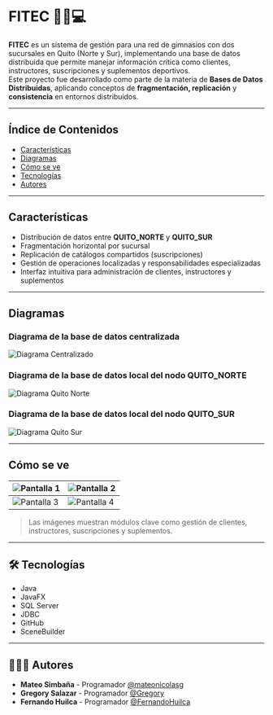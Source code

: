 # FITEC 🏋️‍♂️💻

**FITEC** es un sistema de gestión para una red de gimnasios con dos sucursales en Quito (Norte y Sur), implementando una base de datos distribuida que permite manejar información crítica como clientes, instructores, suscripciones y suplementos deportivos.  
Este proyecto fue desarrollado como parte de la materia de **Bases de Datos Distribuidas**, aplicando conceptos de **fragmentación, replicación** y **consistencia** en entornos distribuidos.

---

## Índice de Contenidos

- [Características](#-características)
- [Diagramas](#-diagramas)
- [Cómo se ve](#-cómo-se-ve)
- [Tecnologías](#-tecnologías)
- [Autores](#-autores)

---

##  Características

- Distribución de datos entre **QUITO_NORTE** y **QUITO_SUR**
- Fragmentación horizontal por sucursal
- Replicación de catálogos compartidos (suscripciones)
- Gestión de operaciones localizadas y responsabilidades especializadas
- Interfaz intuitiva para administración de clientes, instructores y suplementos

---

##  Diagramas

### Diagrama de la base de datos centralizada
![Diagrama Centralizado](https://github.com/user-attachments/assets/9608de8f-5e6c-4f61-9dbd-0b923f2ee7fb)

### Diagrama de la base de datos local del nodo QUITO_NORTE
![Diagrama Quito Norte](https://github.com/user-attachments/assets/0f03a2a2-c8db-4db9-8124-2e4c1fec605e)

### Diagrama de la base de datos local del nodo QUITO_SUR
![Diagrama Quito Sur](https://github.com/user-attachments/assets/16890078-d5a3-4ebb-aa63-ed887d52c9b8)

---

##  Cómo se ve

| ![Pantalla 1](https://github.com/user-attachments/assets/d0824056-1c8f-4794-9b1f-288d9aa91df7) | ![Pantalla 2](https://github.com/user-attachments/assets/e4335f24-e575-4918-88e0-31367981784e) |
|------------------------|------------------------|
| ![Pantalla 3](https://github.com/user-attachments/assets/9fa8538e-9648-4720-bf24-5ac72864b271) | ![Pantalla 4](https://github.com/user-attachments/assets/0b34be1f-8b44-4846-b1f2-3bd7d8950e0b) |

> Las imágenes muestran módulos clave como gestión de clientes, instructores, suscripciones y suplementos.

---

## 🛠 Tecnologías

- Java  
- JavaFX  
- SQL Server  
- JDBC  
- GitHub  
- SceneBuilder  

---

## 🧑🏻‍💻 Autores

- **Mateo Simbaña** - Programador [@mateonicolasg](https://github.com/mateonicolasg)  
- **Gregory Salazar** - Programador [@Gregory](https://github.com/GregorySD1707)  
- **Fernando Huilca** - Programador [@FernandoHuilca](https://github.com/FernandoHuilca)
